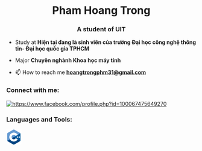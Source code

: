 <h1 align="center">Pham Hoang Trong</h1>
<h3 align="center">A student of UIT</h3>

- Study at **Hiện tại đang là sinh viên của trường Đại học công nghệ thông tin- Đại học quốc gia TPHCM**

- Major **Chuyên nghành Khoa học máy tính**

- 📫 How to reach me **hoangtrongphm31@gmail.com**

<h3 align="left">Connect with me:</h3>
<p align="left">
<a href="https://fb.com/https://www.facebook.com/profile.php?id=100067475649270" target="blank"><img align="center" src="https://raw.githubusercontent.com/rahuldkjain/github-profile-readme-generator/master/src/images/icons/Social/facebook.svg" alt="https://www.facebook.com/profile.php?id=100067475649270" height="30" width="40" /></a>
</p>

<h3 align="left">Languages and Tools:</h3>
<p align="left"> <a href="https://www.w3schools.com/cpp/" target="_blank" rel="noreferrer"> <img src="https://raw.githubusercontent.com/devicons/devicon/master/icons/cplusplus/cplusplus-original.svg" alt="cplusplus" width="40" height="40"/> </a> </p>
